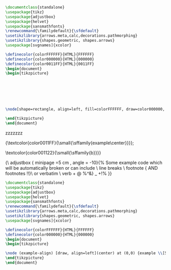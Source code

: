 ```latex {cmd=true latex_width=100%}
\documentclass{standalone}
\usepackage{tikz}
\usepackage{adjustbox}
\usepackage{helvet}  
\usepackage{sansmathfonts}  
\renewcommand{\familydefault}{\sfdefault}  
\usetikzlibrary{arrows.meta,calc,decorations.pathmorphing}
\usetikzlibrary{shapes.geometric, shapes.arrows}
\usepackage[svgnames]{xcolor}

\definecolor{colorFFFFFF}{HTML}{FFFFFF}
\definecolor{color000000}{HTML}{000000}
\definecolor{color0011FF}{HTML}{0011FF}
\begin{document}
\begin{tikzpicture}







\node[shape=rectangle, align=left, fill=colorFFFFFF, draw=color000000, line width=0.02cm, minimum width=2cm, minimum height=2cm] (center) at (10,0) {\adjustbox{max width=2cm, max height=2cm, stack=l}{\textcolor{color0011FF}{\small{\sffamily{example\\center}}}}}; 

\end{tikzpicture}
\end{document}
```

zzzzzzz

{\textcolor{color0011FF}{\small{\sffamily{example\\center}}}};

\textcolor{color001122}{\small{\sffamily{b}}}}

{\ adjustbox { minipage =5 cm , angle = -10}{%
Some example code which will
be automatically broken or can include \\
line breaks \ footnote { AND footnotes !!}\\
or verbatim \ verb + @ %^&} _ +!%
}}


```latex {cmd=true latex_width=100%}
\documentclass{standalone}
\usepackage{tikz}
\usepackage{adjustbox}
\usepackage{helvet}  
\usepackage{sansmathfonts}  
\renewcommand{\familydefault}{\sfdefault}  
\usetikzlibrary{arrows.meta,calc,decorations.pathmorphing}
\usetikzlibrary{shapes.geometric, shapes.arrows}
\usepackage[svgnames]{xcolor}

\definecolor{colorFFFFFF}{HTML}{FFFFFF}
\definecolor{color000000}{HTML}{000000}
\begin{document}
\begin{tikzpicture}

\node (example-align) [draw, align=left](center) at (0,0) {example \\[5em] example example};
\end{tikzpicture}
\end{document}
```